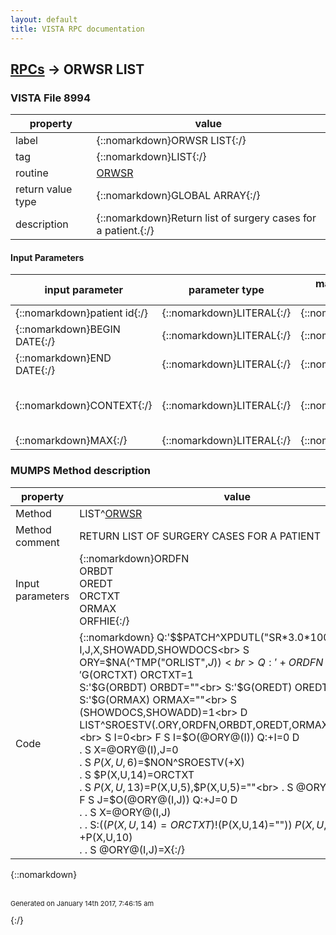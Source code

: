 ```yaml
---
layout: default
title: VISTA RPC documentation
---
```




## [RPCs](TableOfContent.md) &#8594; ORWSR LIST 



### VISTA File 8994 


 property | value 
--- | --- 
 label | {::nomarkdown}ORWSR LIST{:/}
 tag | {::nomarkdown}LIST{:/}
 routine | [ORWSR](http://code.osehra.org/dox/Routine_ORWSR_source.html)
 return value type | {::nomarkdown}GLOBAL ARRAY{:/}
 description | {::nomarkdown}Return list of surgery cases for a patient.{:/}

#### Input Parameters

| input parameter | parameter type | maximum data length | required | description | 
| --- | --- | --- | --- | --- | 
| {::nomarkdown}patient id{:/} | {::nomarkdown}LITERAL{:/} | {::nomarkdown}32{:/} | {::nomarkdown}true{:/} |  | 
| {::nomarkdown}BEGIN DATE{:/} | {::nomarkdown}LITERAL{:/} | {::nomarkdown}16{:/} | {::nomarkdown}true{:/} |  | 
| {::nomarkdown}END DATE{:/} | {::nomarkdown}LITERAL{:/} | {::nomarkdown}16{:/} | {::nomarkdown}true{:/} |  | 
| {::nomarkdown}CONTEXT{:/} | {::nomarkdown}LITERAL{:/} | {::nomarkdown}8{:/} | {::nomarkdown}true{:/} | {::nomarkdown}Not yet implemented.  Reserved for future use.{:/} | 
| {::nomarkdown}MAX{:/} | {::nomarkdown}LITERAL{:/} | {::nomarkdown}8{:/} | {::nomarkdown}true{:/} |  | 


### MUMPS Method description

 property | value 
 --- | --- 
 Method | LIST^[ORWSR](http://code.osehra.org/dox/Routine_ORWSR_source.html)
 Method comment | RETURN LIST OF SURGERY CASES FOR A PATIENT
 Input parameters | {::nomarkdown}ORDFN<br>ORBDT<br>OREDT<br>ORCTXT<br>ORMAX<br>ORFHIE{:/}
 Code | {::nomarkdown}  Q:'$$PATCH^XPDUTL("SR*3.0*100")<br> N I,J,X,SHOWADD,SHOWDOCS<br> S ORY=$NA(^TMP("ORLIST",$J))<br> Q:'+ORDFN<br> S:'$G(ORCTXT) ORCTXT=1<br> S:'$G(ORBDT) ORBDT=""<br> S:'$G(OREDT) OREDT=""<br> S:'$G(ORMAX) ORMAX=""<br> S (SHOWDOCS,SHOWADD)=1<br> D LIST^SROESTV(.ORY,ORDFN,ORBDT,OREDT,ORMAX,SHOWDOCS)<br> S I=0<br> F  S I=$O(@ORY@(I)) Q:+I=0  D<br> . S X=@ORY@(I),J=0<br> . S $P(X,U,6)=$$NON^SROESTV(+X)<br> . S $P(X,U,14)=ORCTXT<br> . S $P(X,U,13)=$P(X,U,5),$P(X,U,5)=""<br> . S @ORY@(I)=X<br> . F  S J=$O(@ORY@(I,J)) Q:+J=0  D<br> . . S X=@ORY@(I,J)<br> . . S:(($P(X,U,14)=ORCTXT)!($P(X,U,14)="")) $P(X,U,14)=+$P(X,U,10)<br> . . S @ORY@(I,J)=X{:/}

{::nomarkdown} <br/><br/><p style="font-size: 11px">Generated on January 14th 2017, 7:46:15 am</p>{:/}